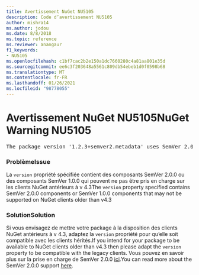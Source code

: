 ```yaml
---
title: Avertissement NuGet NU5105
description: Code d’avertissement NU5105
author: mishra14
ms.author: jodou
ms.date: 8/8/2018
ms.topic: reference
ms.reviewer: anangaur
f1_keywords:
- NU5105
ms.openlocfilehash: c1bf7cac2b2e150a1dc7660280c4a81aa801e35d
ms.sourcegitcommit: ee6c3f203648a5561c809db54ebeb1d0f0598b68
ms.translationtype: MT
ms.contentlocale: fr-FR
ms.lasthandoff: 01/26/2021
ms.locfileid: "98778055"
---
```

# <a name="nuget-warning-nu5105"></a><span data-ttu-id="98d24-103">Avertissement NuGet NU5105</span><span class="sxs-lookup"><span data-stu-id="98d24-103">NuGet Warning NU5105</span></span>
<pre>The package version '1.2.3+semver2.metadata' uses SemVer 2.0.0 or components of SemVer 1.0.0 that are not supported on legacy clients. Change the package version to a SemVer 1.0.0 string. If the version contains a release label it must start with a letter. This message can be ignored if the package is not intended for older clients.</pre>

### <a name="issue"></a><span data-ttu-id="98d24-104">Problème</span><span class="sxs-lookup"><span data-stu-id="98d24-104">Issue</span></span>

<span data-ttu-id="98d24-105">La `version` propriété spécifiée contient des composants SemVer 2.0.0 ou des composants SemVer 1.0.0 qui peuvent ne pas être pris en charge sur les clients NuGet antérieurs à v 4.3</span><span class="sxs-lookup"><span data-stu-id="98d24-105">The `version` property specified contains SemVer 2.0.0 components or SemVer 1.0.0 components that may not be supported on NuGet clients older than v4.3</span></span>


### <a name="solution"></a><span data-ttu-id="98d24-106">Solution</span><span class="sxs-lookup"><span data-stu-id="98d24-106">Solution</span></span>

<span data-ttu-id="98d24-107">Si vous envisagez de mettre votre package à la disposition des clients NuGet antérieurs à v 4.3, adaptez la `version` propriété pour qu’elle soit compatible avec les clients hérités.</span><span class="sxs-lookup"><span data-stu-id="98d24-107">If you intend for your package to be available to NuGet clients older than v4.3 then please adapt the `version` property to be compatible with the legacy clients.</span></span> <span data-ttu-id="98d24-108">Vous pouvez en savoir plus sur la prise en charge de SemVer 2.0.0 [ici](https://github.com/NuGet/Home/wiki/SemVer-2.0.0-support).</span><span class="sxs-lookup"><span data-stu-id="98d24-108">You can read more about the SemVer 2.0.0 support [here](https://github.com/NuGet/Home/wiki/SemVer-2.0.0-support).</span></span>

